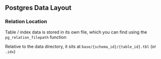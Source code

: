 ## Postgres Data Layout

### Relation Location

Table / index data is stored in its own file, which you can find using the `pg_relation_filepath` function

Relative to the data directory, it sits at `base/{schema_id}/{table_id}.tbl` (or `.idx`)
